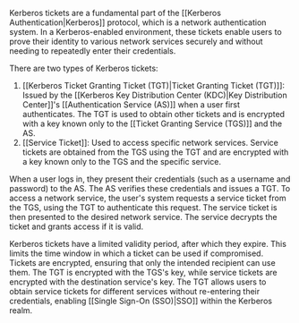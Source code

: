 Kerberos tickets are a fundamental part of the [[Kerberos Authentication|Kerberos]] protocol, which is a network authentication system. In a Kerberos-enabled environment, these tickets enable users to prove their identity to various network services securely and without needing to repeatedly enter their credentials.

There are two types of Kerberos tickets:

1. [[Kerberos Ticket Granting Ticket (TGT)|Ticket Granting Ticket (TGT)]]: Issued by the [[Kerberos Key Distribution Center (KDC)|Key Distribution Center]]'s [[Authentication Service (AS)]] when a user first authenticates. The TGT is used to obtain other tickets and is encrypted with a key known only to the [[Ticket Granting Service (TGS)]] and the AS.
2. [[Service Ticket]]: Used to access specific network services. Service tickets are obtained from the TGS using the TGT and are encrypted with a key known only to the TGS and the specific service.

When a user logs in, they present their credentials (such as a username and password) to the AS. The AS verifies these credentials and issues a TGT. To access a network service, the user's system requests a service ticket from the TGS, using the TGT to authenticate this request. The service ticket is then presented to the desired network service. The service decrypts the ticket and grants access if it is valid.

Kerberos tickets have a limited validity period, after which they expire. This limits the time window in which a ticket can be used if compromised. Tickets are encrypted, ensuring that only the intended recipient can use them. The TGT is encrypted with the TGS's key, while service tickets are encrypted with the destination service's key. The TGT allows users to obtain service tickets for different services without re-entering their credentials, enabling [[Single Sign-On (SSO)|SSO]] within the Kerberos realm.


